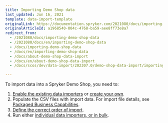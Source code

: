 ```yaml
---
title: Importing Demo Shop data
last_updated: Jun 16, 2021
template: data-import-template
originalLink: https://documentation.spryker.com/2021080/docs/importing-demo-shop-data
originalArticleId: a1968540-004c-4768-ba59-aee8ff73e8a7
redirect_from:
  - /2021080/docs/importing-demo-shop-data
  - /2021080/docs/en/importing-demo-shop-data
  - /docs/importing-demo-shop-data
  - /docs/en/importing-demo-shop-data
  - /docs/about-demo-shop-data-import
  - /docs/en/about-demo-shop-data-import
  - /docs/scos/dev/data-import/202307.0/demo-shop-data-import/importing-demo-shop-data.html

---
```


To import data into a Spryker Demo Shop, you need to:
1. [Enable the existing data importers](/docs/dg/dev/data-import/{{page.version}}/data-importers-implementation.html) or [create your own](/docs/dg/dev/data-import/{{page.version}}/creating-data-importers.html).
2. Populate the CSV files with import data. For import file details, see [Packaged Business Capabilities](/docs/pbc/all/pbc.html).
3. [Define the correct order of import](/docs/dg/dev/data-import/{{page.version}}/demo-shop-data-import/execution-order-of-data-importers-in-demo-shop.html).
4. Run either [individual data importers, or in bulk](/docs/dg/dev/data-import/{{page.version}}/importing-data-with-a-configuration-file.html#console-commands-to-run-import).
